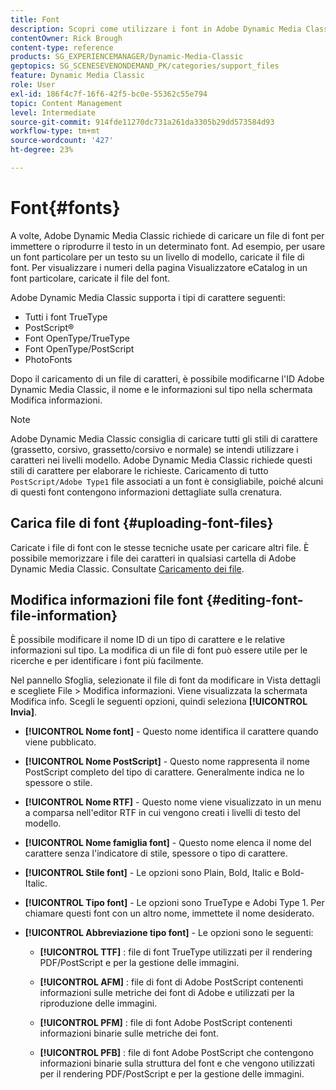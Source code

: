 ```yaml
---
title: Font
description: Scopri come utilizzare i font in Adobe Dynamic Media Classic.
contentOwner: Rick Brough
content-type: reference
products: SG_EXPERIENCEMANAGER/Dynamic-Media-Classic
geptopics: SG_SCENESEVENONDEMAND_PK/categories/support_files
feature: Dynamic Media Classic
role: User
exl-id: 186f4c7f-16f6-42f5-bc0e-55362c55e794
topic: Content Management
level: Intermediate
source-git-commit: 914fde11270dc731a261da3305b29dd573584d93
workflow-type: tm+mt
source-wordcount: '427'
ht-degree: 23%

---
```


# Font{#fonts}

A volte, Adobe Dynamic Media Classic richiede di caricare un file di font per immettere o riprodurre il testo in un determinato font. Ad esempio, per usare un font particolare per un testo su un livello di modello, caricate il file di font. Per visualizzare i numeri della pagina Visualizzatore eCatalog in un font particolare, caricate il file del font.

Adobe Dynamic Media Classic supporta i tipi di carattere seguenti:

* Tutti i font TrueType
* PostScript®
* Font OpenType/TrueType
* Font OpenType/PostScript
* PhotoFonts

Dopo il caricamento di un file di caratteri, è possibile modificarne l&#39;ID Adobe Dynamic Media Classic, il nome e le informazioni sul tipo nella schermata Modifica informazioni.

>[!NOTE]
>
>Adobe Dynamic Media Classic consiglia di caricare tutti gli stili di carattere (grassetto, corsivo, grassetto/corsivo e normale) se intendi utilizzare i caratteri nei livelli modello. Adobe Dynamic Media Classic richiede questi stili di carattere per elaborare le richieste. Caricamento di tutto `PostScript/Adobe Type1` file associati a un font è consigliabile, poiché alcuni di questi font contengono informazioni dettagliate sulla crenatura.

## Carica file di font {#uploading-font-files}

Caricate i file di font con le stesse tecniche usate per caricare altri file. È possibile memorizzare i file dei caratteri in qualsiasi cartella di Adobe Dynamic Media Classic. Consultate [Caricamento dei file](uploading-files.md#uploading_your_files).

## Modifica informazioni file font {#editing-font-file-information}

È possibile modificare il nome ID di un tipo di carattere e le relative informazioni sul tipo. La modifica di un file di font può essere utile per le ricerche e per identificare i font più facilmente.

Nel pannello Sfoglia, selezionate il file di font da modificare in Vista dettagli e scegliete File > Modifica informazioni. Viene visualizzata la schermata Modifica info. Scegli le seguenti opzioni, quindi seleziona **[!UICONTROL Invia]**.

* **[!UICONTROL Nome font]** - Questo nome identifica il carattere quando viene pubblicato.

* **[!UICONTROL Nome PostScript]** - Questo nome rappresenta il nome PostScript completo del tipo di carattere. Generalmente indica ne lo spessore o stile.

* **[!UICONTROL Nome RTF]** - Questo nome viene visualizzato in un menu a comparsa nell&#39;editor RTF in cui vengono creati i livelli di testo del modello.

* **[!UICONTROL Nome famiglia font]** - Questo nome elenca il nome del carattere senza l&#39;indicatore di stile, spessore o tipo di carattere.

* **[!UICONTROL Stile font]** - Le opzioni sono Plain, Bold, Italic e Bold-Italic.

* **[!UICONTROL Tipo font]** - Le opzioni sono TrueType e Adobi Type 1. Per chiamare questi font con un altro nome, immettete il nome desiderato.

* **[!UICONTROL Abbreviazione tipo font]** - Le opzioni sono le seguenti:

   * **[!UICONTROL TTF]** : file di font TrueType utilizzati per il rendering PDF/PostScript e per la gestione delle immagini.

   * **[!UICONTROL AFM]** : file di font di Adobe PostScript contenenti informazioni sulle metriche dei font di Adobe e utilizzati per la riproduzione delle immagini.

   * **[!UICONTROL PFM]** : file di font Adobe PostScript contenenti informazioni binarie sulle metriche dei font.

   * **[!UICONTROL PFB]** : file di font Adobe PostScript che contengono informazioni binarie sulla struttura del font e che vengono utilizzati per il rendering PDF/PostScript e per la gestione delle immagini.
